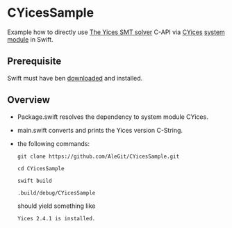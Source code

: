 # CYicesSample
Example how to directly use 
[The Yices SMT solver](http://yices.csl.sri.com) C-API via 
[CYices](https://github.com/AleGit/CYices) 
[system module](https://github.com/apple/swift-package-manager/blob/master/Documentation/SystemModules.md) in Swift.

## Prerequisite

Swift must have ben [downloaded](https://swift.org/download/) and installed.

## Overview

- Package.swift resolves the dependency to system module CYices.
- main.swift converts and prints the Yices version C-String.
- the following commands:

  `git clone https://github.com/AleGit/CYicesSample.git`
  
  `cd CYicesSample`

  `swift build`
    
  `.build/debug/CYicesSample`
  
  should yield something like

  `Yices 2.4.1 is installed.`

    
